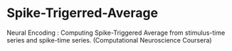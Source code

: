 # Spike-Trigerred-Average
Neural Encoding : Computing Spike-Triggered Average from stimulus-time series and spike-time series. (Computational Neuroscience Coursera)
